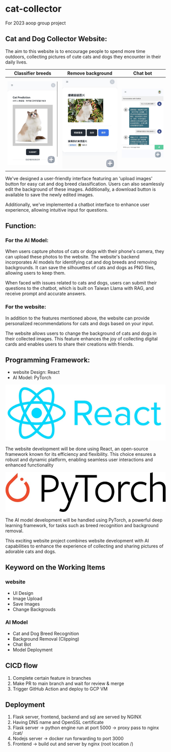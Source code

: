 # cat-collector
For 2023 aoop group project

## Cat and Dog Collector Website:
The aim to this website is to encourage people to spend more time outdoors, collecting pictures of cute cats and dogs they encounter in their daily lives.

| Classifier breeds | Remove background | Chat bot |
| ------- | ------- | --------- |
| ![Classifier breeds](./imgs/classifier.jpg) | ![Remove and add background](./imgs/addnewback.jpg) | ![Classifier breeds](./imgs/chat.jpg) |

We've designed a user-friendly interface featuring an 'upload images' button for easy cat and dog breed classification. Users can also seamlessly edit the background of these images. Additionally, a download button is available to save the newly edited images.

Additionally, we've implemented a chatbot interface to enhance user experience, allowing intuitive input for questions.

## Function:
### For the AI Model:
When users capture photos of cats or dogs with their phone's camera, they can upload these photos to the website. The website's backend incorporates AI models for identifying cat and dog breeds and removing backgrounds. It can save the silhouettes of cats and dogs as PNG files, allowing users to keep them.

When faced with issues related to cats and dogs, users can submit their questions to the chatbot, which is built on Taiwan Llama with RAG, and receive prompt and accurate answers.

### For the website:

In addition to the features mentioned above, the website can provide personalized recommendations for cats and dogs based on your input.

The website allows users to change the background of cats and dogs in their collected images. This feature enhances the joy of collecting digital cards and enables users to share their creations with friends.



## Programming Framework:
- website Design: React
- AI Model: PyTorch


![React](./imgs/React.jpg)

The website development will be done using React, an open-source framework known for its efficiency and flexibility. This choice ensures a robust and dynamic platform, enabling seamless user interactions and enhanced functionality


![pytorch](./imgs/pytorch.jpg)

The AI model development will be handled using PyTorch, a powerful deep learning framework, for tasks such as breed recognition and background removal.

This exciting website project combines website development with AI capabilities to enhance the experience of collecting and sharing pictures of adorable cats and dogs.

## Keyword on the Working Items

### website
- UI Design
- Image Upload
- Save Images
- Change Backgrouds

### AI Model
- Cat and Dog Breed Recognition
- Background Removal (Clipping)
- Chat Bot
- Model Deployment

## CICD flow
1. Complete certain feature in branches
2. Make PR to main branch and wait for review & merge
3. Trigger GitHub Action and deploy to GCP VM

## Deployment
1. Flask server, frontend, backend and sql are served by NGINX
2. Having DNS name and OpenSSL certificate
3. Flask server -> python engine run at port 5000 -> proxy pass to nginx /cat/
4. Nodejs server -> docker run forwarding to port 3000
5. Frontend -> build out and server by nginx (root location /)

